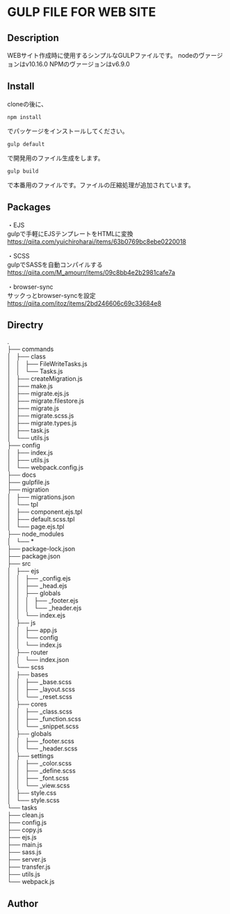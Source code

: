 GULP FILE FOR WEB SITE
====

## Description

WEBサイト作成時に使用するシンプルなGULPファイルです。
nodeのヴァージョンはv10.16.0
NPMのヴァージョンはv6.9.0


## Install
cloneの後に、
```
npm install
```
でパッケージをインストールしてください。
```
gulp default
```
で開発用のファイル生成をします。
```
gulp build
```
で本番用のファイルです。ファイルの圧縮処理が追加されています。

## Packages
・EJS  
gulpで手軽にEJSテンプレートをHTMLに変換  
https://qiita.com/yuichiroharai/items/63b0769bc8ebe0220018

・SCSS  
gulpでSASSを自動コンパイルする  
https://qiita.com/M_amourr/items/09c8bb4e2b2981cafe7a  

・browser-sync  
サックっとbrowser-syncを設定  
https://qiita.com/itoz/items/2bd246606c69c33684e8  
  
## Directry  
.  
├── commands  
│   ├── class  
│   │   ├── FileWriteTasks.js  
│   │   └── Tasks.js  
│   ├── createMigration.js  
│   ├── make.js  
│   ├── migrate.ejs.js  
│   ├── migrate.filestore.js  
│   ├── migrate.js  
│   ├── migrate.scss.js  
│   ├── migrate.types.js  
│   ├── task.js  
│   └── utils.js  
├── config  
│   ├── index.js  
│   ├── utils.js  
│   └── webpack.config.js  
├── docs  
├── gulpfile.js  
├── migration  
│   ├── migrations.json  
│   └── tpl  
│       ├── component.ejs.tpl  
│       ├── default.scss.tpl  
│       └── page.ejs.tpl  
├── node_modules  
│   └── *  
├── package-lock.json  
├── package.json  
├── src  
│   ├── ejs  
│   │   ├── _config.ejs  
│   │   ├── _head.ejs  
│   │   ├── globals  
│   │   │   ├── _footer.ejs  
│   │   │   └── _header.ejs  
│   │   └── index.ejs  
│   ├── js  
│   │   ├── app.js  
│   │   └── config  
│   │       └── index.js  
│   ├── router  
│   │   └── index.json  
│   └── scss  
│       ├── bases  
│       │   ├── _base.scss  
│       │   ├── _layout.scss  
│       │   └── _reset.scss  
│       ├── cores  
│       │   ├── _class.scss  
│       │   ├── _function.scss  
│       │   └── _snippet.scss  
│       ├── globals  
│       │   ├── _footer.scss  
│       │   └── _header.scss  
│       ├── settings  
│       │   ├── _color.scss  
│       │   ├── _define.scss  
│       │   ├── _font.scss  
│       │   └── _view.scss  
│       ├── style.css  
│       └── style.scss  
└── tasks  
    ├── clean.js  
    ├── config.js  
    ├── copy.js  
    ├── ejs.js  
    ├── main.js  
    ├── sass.js  
    ├── server.js  
    ├── transfer.js  
    ├── utils.js  
    └── webpack.js  


## Author























